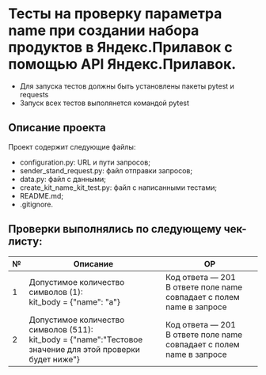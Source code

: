 # Тесты на проверку параметра name при создании набора продуктов в Яндекс.Прилавок с помощью API Яндекс.Прилавок.
- Для запуска тестов должны быть установлены пакеты pytest и requests
- Запуск всех тестов выполянется командой pytest

## Описание проекта
Проект содержит следующие файлы:
- configuration.py: URL и пути запросов;
- sender_stand_request.py: файл отправки запросов;
- data.py: файл с данными;
- create_kit_name_kit_test.py: файл с написанными тестами;
- README.md;
- .gitignore.

## Проверки выполнялись по следующему чек-листу:
| №                                                          | Описание | ОР      |
|-----------------------------------------------------------------------------|---------------|-------------------|
|   1                                                        | Допустимое количество символов (1):<br>kit_body = {"name": "a"}  | Код ответа — 201<br> В ответе поле name совпадает с полем name в запросе      |
|   2                                                        | Допустимое количество символов (511):<br>kit_body = {"name":"Тестовое значение для этой проверки будет ниже"}  | Код ответа — 201<br>В ответе поле name совпадает с полем name в запросе   |

